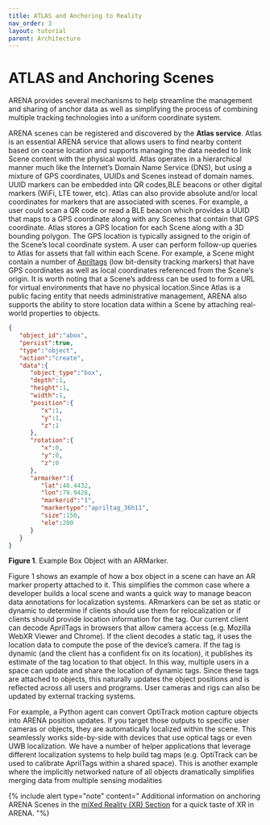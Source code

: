 ```yaml
---
title: ATLAS and Anchoring to Reality
nav_order: 3
layout: tutorial
parent: Architecture
---
```


# ATLAS and Anchoring Scenes

ARENA provides several mechanisms to help streamline the management and sharing of anchor data as well as simplifying the process of combining multiple tracking technologies into a uniform coordinate system. 

ARENA scenes can be registered and discovered by the **Atlas service**. Atlas is an essential ARENA service that allows users to find nearby content based on coarse location and supports managing the data needed to link Scene content with the physical world. Atlas operates in a hierarchical manner much like the Internet’s Domain Name Service (DNS), but using a mixture of GPS coordinates, UUIDs and Scenes instead of domain names. UUID markers can be embedded into QR codes,BLE beacons or other digital markers (WiFi, LTE tower, etc). Atlas can also provide absolute and/or local coordinates for markers that are associated with scenes. For example, a user could scan a QR code or read a BLE beacon which provides a UUID that maps to a GPS coordinate along with any Scenes that contain that GPS coordinate. Atlas stores a GPS location for each Scene along with a 3D bounding polygon. The GPS location is typically assigned to the origin of the Scene’s local coordinate system.  A user can perform follow-up queries to Atlas for assets that fall within each Scene. For example, a Scene might contain a number of [Apriltags](https://april.eecs.umich.edu/software/apriltag) (low bit-density tracking markers) that have GPS coordinates as well as local coordinates referenced from the Scene’s origin. It is worth noting that a Scene’s address can be used to form a URL for virtual environments that have no physical location.Since Atlas is a public facing entity that needs administrative management, ARENA also supports the ability to store location data within a Scene by attaching real-world properties to objects.

```json
{
   "object_id":"abox",
   "persist":true,
   "type":"object",
   "action":"create",
   "data":{
      "object_type":"box",
      "depth":1,
      "height":1,
      "width":1,
      "position":{
         "x":1,
         "y":1,
         "z":1
      },
      "rotation":{
         "x":0,
         "y":0,
         "z":0
      },
      "armarker":{
         "lat":40.4432,
         "lon":79.9428,
         "markerid":"1",
         "markertype":"apriltag_36h11",
         "size":150,
         "ele":200
      }
   }
}
```
**Figure 1**. Example Box Object with an ARMarker.

Figure 1 shows an example of how a box object in a scene can have an AR marker property attached to it. This simplifies the common case where a developer builds a local scene and wants a quick way to manage beacon data annotations for localization systems. ARmarkers can be set as static or dynamic to determine if clients should use them for relocalization or if clients should provide location information for the tag. Our current client can decode AprilTags in browsers that allow camera access (e.g. Mozilla WebXR Viewer and Chrome). If the client decodes a static tag, it uses the location data to compute the pose of the device’s camera. If the tag is dynamic (and the client has a confident fix on its location), it publishes its estimate of the tag location to that object. In this way, multiple users in a space can update and share the location of dynamic tags. Since these tags are attached to objects, this naturally updates the object positions and is reflected across all users and programs. User cameras and rigs can also be updated by external tracking systems.

For example, a Python agent can convert OptiTrack motion capture objects into ARENA position updates. If you target those outputs to specific user cameras or objects, they are automatically localized within the scene. This seamlessly works side-by-side with devices that use optical tags or even UWB localization. We have a number of helper applications that leverage different localization systems to help build tag maps (e.g. OptiTrack can be used to calibrate AprilTags within a shared space). This is another example where the implicitly networked nature of all objects dramatically simplifies merging data from multiple sensing modalities

{% include alert type="note" content="
Additional information on anchoring ARENA Scenes in the [miXed Reality (XR) Section](/content/xr) for a quick taste of XR in ARENA.
"%}
